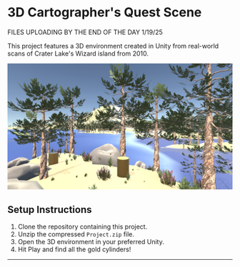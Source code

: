 
# 3D Cartographer's Quest Scene

FILES UPLOADING BY THE END OF THE DAY 1/19/25

This project features a 3D environment created in Unity from real-world scans of Crater Lake's Wizard island from 2010.

![3D Scene](image.png)

## Setup Instructions

1. Clone the repository containing this project.
2. Unzip the compressed `Project.zip` file.
3. Open the 3D environment in your preferred Unity.
4. Hit Play and find all the gold cylinders!

---
